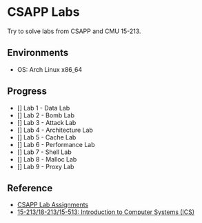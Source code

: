 # CSAPP Labs

Try to solve labs from CSAPP and CMU 15-213.

## Environments

- OS: Arch Linux x86_64

## Progress

- [] Lab 1 - Data Lab
- [] Lab 2 - Bomb Lab
- [] Lab 3 - Attack Lab
- [] Lab 4 - Architecture Lab
- [] Lab 5 - Cache Lab
- [] Lab 6 - Performance Lab
- [] Lab 7 - Shell Lab
- [] Lab 8 - Malloc Lab
- [] Lab 9 - Proxy Lab

## Reference

- [CSAPP Lab Assignments](http://csapp.cs.cmu.edu/3e/labs.html)
- [15-213/18-213/15-513: Introduction to Computer Systems (ICS)](http://www.cs.cmu.edu/~./213/)